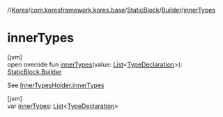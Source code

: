 //[Kores](../../../../index.md)/[com.koresframework.kores.base](../../index.md)/[StaticBlock](../index.md)/[Builder](index.md)/[innerTypes](inner-types.md)

# innerTypes

[jvm]\
open override fun [innerTypes](inner-types.md)(value: [List](https://kotlinlang.org/api/latest/jvm/stdlib/kotlin.collections/-list/index.html)<[TypeDeclaration](../../-type-declaration/index.md)>): [StaticBlock.Builder](index.md)

See [InnerTypesHolder.innerTypes](../../-inner-types-holder/inner-types.md)

[jvm]\
var [innerTypes](inner-types.md): [List](https://kotlinlang.org/api/latest/jvm/stdlib/kotlin.collections/-list/index.html)<[TypeDeclaration](../../-type-declaration/index.md)>

